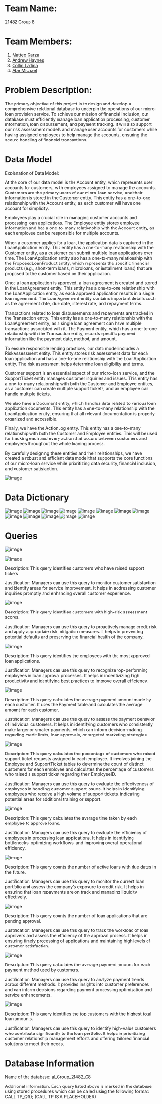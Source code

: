 
# Team Name:
21482 Group 8
# Team Members:
1. [Matteo Garza](https://github.com/matteo101man)
2. [Andrew Haynes](https://github.com/AH171717)
3. [Collin Ladina](https://github.com/CollinLadina)
4. [Abe Michael](https://github.com/abemichael12)
# Problem Description:
The primary objective of this project is to design and develop a comprehensive relational database to underpin the operations of our micro-loan provision service. To achieve our mission of financial inclusion, our database must efficiently manage loan application processing, customer information, loan disbursement, and payment tracking. It will also support our risk assessment models and manage user accounts for customers while having assigned employees to help manage the accounts, ensuring the secure handling of financial transactions.
# Data Model 

Explanation of Data Model:

At the core of our data model is the Account entity, which represents user accounts for customers, with employees assigned to manage the accounts. Customers are the primary users of our micro-loan service, and their information is stored in the Customer entity. This entity has a one-to-one relationship with the Account entity, as each customer will have one account for simplicity.

Employees play a crucial role in managing customer accounts and processing loan applications. The Employee entity stores employee information and has a one-to-many relationship with the Account entity, as each employee can be responsible for multiple accounts.

When a customer applies for a loan, the application data is captured in the LoanApplication entity. This entity has a one-to-many relationship with the Customer entity, as a customer can submit multiple loan applications over time. The LoanApplication entity also has a one-to-many relationship with the ProposedLoanProduct entity, which represents the specific financial products (e.g., short-term loans, microloans, or installment loans) that are proposed to the customer based on their application.

Once a loan application is approved, a loan agreement is created and stored in the LoanAgreement entity. This entity has a one-to-one relationship with the LoanApplication entity, as each approved application results in a single loan agreement. The LoanAgreement entity contains important details such as the agreement date, due date, interest rate, and repayment terms.

Transactions related to loan disbursements and repayments are tracked in the Transaction entity. This entity has a one-to-many relationship with the LoanAgreement entity, as a single loan agreement can have multiple transactions associated with it. The Payment entity, which has a one-to-one relationship with the Transaction entity, records specific payment information like the payment date, method, and amount.

To ensure responsible lending practices, our data model includes a RiskAssessment entity. This entity stores risk assessment data for each loan application and has a one-to-one relationship with the LoanApplication entity. The risk assessment helps determine loan eligibility and terms.

Customer support is an essential aspect of our micro-loan service, and the SupportTicket entity manages customer inquiries and issues. This entity has a one-to-many relationship with both the Customer and Employee entities, as a customer can create multiple support tickets, and an employee can handle multiple tickets.

We also have a Document entity, which handles data related to various loan application documents. This entity has a one-to-many relationship with the LoanApplication entity, ensuring that all relevant documentation is properly organized and accessible.

Finally, we have the ActionLog entity. This entity has a one-to-many relationship with both the Customer and Employee entities. This will be used for tracking each and every action that occurs between customers and employees throughout the whole loaning process.

By carefully designing these entities and their relationships, we have created a robust and efficient data model that supports the core functions of our micro-loan service while prioritizing data security, financial inclusion, and customer satisfaction.

![image](https://github.com/AH171717/MIST-4610-Group-8/assets/163200880/8852d53f-0c30-420b-a3be-eba61e14bd18)


# Data Dictionary 
![image](https://github.com/AH171717/MIST-4610-Group-8/assets/163201574/742cbf36-f9aa-4cf6-b4df-2b10b25650db)
![image](https://github.com/AH171717/MIST-4610-Group-8/assets/163201574/4d7b1603-c33b-4790-b12c-b628477b67e1)
![image](https://github.com/AH171717/MIST-4610-Group-8/assets/163201574/ef8c9820-beea-4000-8daa-a8d22fb844e6)
![image](https://github.com/AH171717/MIST-4610-Group-8/assets/163201574/c1e81154-1fc8-4359-af8a-8d94fcbd254b)
![image](https://github.com/AH171717/MIST-4610-Group-8/assets/163201574/0f80763f-77aa-424a-806b-0570a5fe44e5)
![image](https://github.com/AH171717/MIST-4610-Group-8/assets/163201574/1f87cab5-44f9-4559-b888-cadafa7d92f0)
![image](https://github.com/AH171717/MIST-4610-Group-8/assets/163200880/4c400cb3-e309-4258-84e1-ff6c7aac5ec6)
![image](https://github.com/AH171717/MIST-4610-Group-8/assets/163200880/576665f5-9f0a-42ec-b7d6-f812fad4d1ab)
![image](https://github.com/AH171717/MIST-4610-Group-8/assets/163201574/edbea620-00e8-4bf0-9943-518fbdcf7c69)
![image](https://github.com/AH171717/MIST-4610-Group-8/assets/163201574/1c9d70c6-25a7-45b3-923b-7711bd994045)
![image](https://github.com/AH171717/MIST-4610-Group-8/assets/163201574/420529fe-e3ce-4709-95ce-40df43f55589)
![image](https://github.com/AH171717/MIST-4610-Group-8/assets/163201574/282f52a8-7b08-4a0a-bb17-3132e5d26700)
![image](https://github.com/AH171717/MIST-4610-Group-8/assets/163201574/4deb9c64-e172-4a02-9b62-b29934e47135)


# Queries

![image](https://github.com/AH171717/MIST-4610-Group-8/assets/163201574/9b9a6d1c-de73-4ab8-867c-f571b53eaf87)

![image](https://github.com/AH171717/MIST-4610-Group-8/assets/163201574/e4bd0ade-6042-47a5-a8e3-14eded50fda6)

Description: This query identifies customers who have raised support tickets

Justification: Managers can use this query to monitor customer satisfaction and identify areas for service improvement. It helps in addressing customer inquiries promptly and enhancing overall customer experience.

![image](https://github.com/AH171717/MIST-4610-Group-8/assets/163201574/3335ddf8-3504-4bfa-9693-1754ac36e81f)

Description: This query identifies customers with high-risk assessment scores.

Justification: Managers can use this query to proactively manage credit risk and apply appropriate risk mitigation measures. It helps in preventing potential defaults and preserving the financial health of the company.

![image](https://github.com/AH171717/MIST-4610-Group-8/assets/163201574/5b801d00-c2e7-4d3a-9c0e-40be20b964cd)

Description: This query identifies the employees with the most approved loan applications.

Justification: Managers can use this query to recognize top-performing employees in loan approval processes. It helps in incentivizing high productivity and identifying best practices to improve overall efficiency.

![image](https://github.com/AH171717/MIST-4610-Group-8/assets/163201574/5b08c3b3-6f2b-47cb-847a-1869edc7c260)

Description: This query calculates the average payment amount made by each customer. It uses the Payment table and calculates the average amount for each customer.

Justification: Managers can use this query to assess the payment behavior of individual customers. It helps in identifying customers who consistently make larger or smaller payments, which can inform decision-making regarding credit limits, loan approvals, or targeted marketing strategies.

![image](https://github.com/AH171717/MIST-4610-Group-8/assets/163201574/b89b2473-5c23-49b9-a45f-5aae2662e86e)

Description: This query calculates the percentage of customers who raised support ticket requests assigned to each employee. It involves joining the Employee and SupportTicket tables to determine the count of distinct customers for each employee and calculates the percentage of customers who raised a support ticket regarding their EmployeeID. 

Justification: Managers can use this query to evaluate the effectiveness of employees in handling customer support issues. It helps in identifying employees who receive a high volume of support tickets, indicating potential areas for additional training or support.

![image](https://github.com/AH171717/MIST-4610-Group-8/assets/163201574/aef6cac2-7bbf-4042-a6c8-851e15528212)

Description: This query calculates the average time taken by each employee to approve loans.

Justification: Managers can use this query to evaluate the efficiency of employees in processing loan applications. It helps in identifying bottlenecks, optimizing workflows, and improving overall operational efficiency.

![image](https://github.com/AH171717/MIST-4610-Group-8/assets/163201574/b0ee2457-0fdc-4cfb-9c68-21302c4b23bd)

Description: This query counts the number of active loans with due dates in the future.

Justification: Managers can use this query to monitor the current loan portfolio and assess the company's exposure to credit risk. It helps in ensuring that loan repayments are on track and managing liquidity effectively.

![image](https://github.com/AH171717/MIST-4610-Group-8/assets/163201574/bb3283ab-ed49-47c4-abcf-16fe9e9c15a6)

Description: This query counts the number of loan applications that are pending approval.

Justification: Managers can use this query to track the workload of loan approvers and assess the efficiency of the approval process. It helps in ensuring timely processing of applications and maintaining high levels of customer satisfaction.

![image](https://github.com/AH171717/MIST-4610-Group-8/assets/163201574/7f5dcdf0-ea6d-49f1-96bf-f0686a706a6a)

Description: This query calculates the average payment amount for each payment method used by customers.

Justification: Managers can use this query to analyze payment trends across different methods. It provides insights into customer preferences and can inform decisions regarding payment processing optimization and service enhancements.

![image](https://github.com/AH171717/MIST-4610-Group-8/assets/163201574/02f429c9-dd96-4146-91be-1bce4fc32605)

Description: This query identifies the top  customers with the highest total loan amounts.

Justification: Managers can use this query to identify high-value customers who contribute significantly to the loan portfolio. It helps in prioritizing customer relationship management efforts and offering tailored financial solutions to meet their needs.

# Database Information 
Name of the database: al_Group_21482_G8

Additional information: Each query listed above is marked in the database using stored procedures which can be called using the following format: CALL TP_Q1(); (CALL TP IS A PLACEHOLDER)
